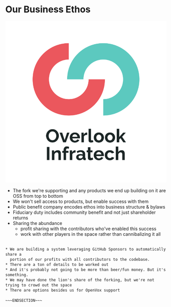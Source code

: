 <!SLIDE >
# Our Business Ethos

![.float_right.w33 Overlook InfraTech logo](/_images/sponsor-overlook-sq.png)

* The fork we're supporting and any products we end up building on it are
  OSS from top to bottom
* We won't sell access to products, but enable success with them
* Public benefit company encodes ethos into business structure & bylaws
* Fiduciary duty includes community benefit and not just shareholder returns
* Sharing the abundance
    * profit sharing with the contributors who've enabled this success
    * work with other players in the space rather than cannibalizing it all

~~~SECTION:notes~~~

* We are building a system leveraging GitHub Sponsors to automatically share a
  portion of our profits with all contributors to the codebase.
* There are a ton of details to be worked out
* And it's probably not going to be more than beer/fun money. But it's something.
* We may have done the lion's share of the forking, but we're not trying to crowd out the space
* There are options besides us for OpenVox support

~~~ENDSECTION~~~
